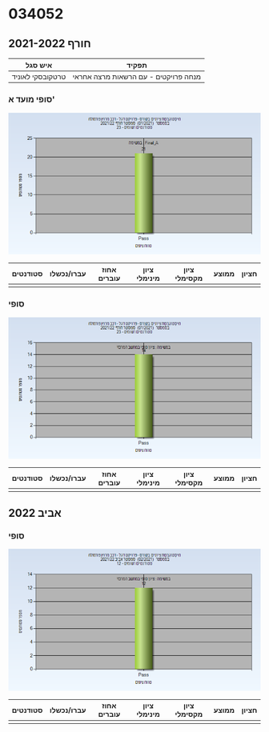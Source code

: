 # 034052

## חורף 2021-2022

| איש סגל | תפקיד |
| ---- | ---- |
| טרטקובסקי לאוניד | מנחה פרויקטים  - עם הרשאות מרצה אחראי |

### סופי מועד א'

![202101 Final_A](202101/Final_A.png)

| סטודנטים | עברו/נכשלו | אחוז עוברים | ציון מינימלי | ציון מקסימלי | ממוצע | חציון |
| ---- | ---- | ---- | ---- | ---- | ---- | ---- |
|  |  |  |  |  |  |  |

### סופי

![202101 Finals](202101/Finals.png)

| סטודנטים | עברו/נכשלו | אחוז עוברים | ציון מינימלי | ציון מקסימלי | ממוצע | חציון |
| ---- | ---- | ---- | ---- | ---- | ---- | ---- |
|  |  |  |  |  |  |  |

## אביב 2022

### סופי

![202102 Finals](202102/Finals.png)

| סטודנטים | עברו/נכשלו | אחוז עוברים | ציון מינימלי | ציון מקסימלי | ממוצע | חציון |
| ---- | ---- | ---- | ---- | ---- | ---- | ---- |
|  |  |  |  |  |  |  |


